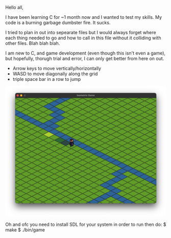 Hello all,

I have been learning C for ~1 month now and I wanted to test my skills.
My code is a burning garbage dumbster fire. It sucks.

I tried to plan in out into sepearate files but I would always forget
where each thing needed to go and how to call in this file
without it colliding with other files. Blah blah blah.

I am new to C, and game development (even though this isn't even a game),
but hopefully, thorugh trial and error, I can only get better from here on out.

- Arrow keys to move vertically/horizontally
- WASD to move diagonally along the grid
- triple space bar in a row to jump

![screenshot](screenshots/image1.png)

Oh and ofc you need to install SDL for your system in order to run
then do:
$ make
$ ./bin/game
